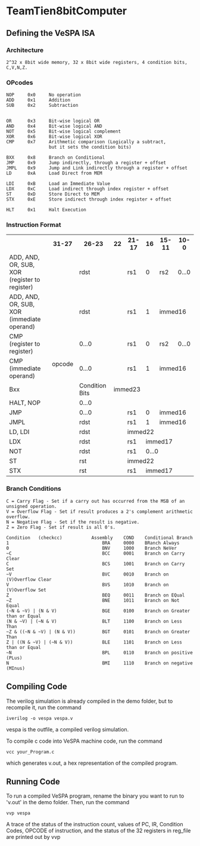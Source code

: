 # TeamTien8bitComputer

## Defining the VeSPA ISA 

### Architecture

	2^32 x 8bit wide memory, 32 x 8bit wide registers, 4 condition bits, C,V,N,Z.

### OPcodes
	
	NOP 	0x0		No operation
	ADD		0x1		Addition
	SUB 	0x2 	Subtraction

	
	OR 		0x3 	Bit-wise logical OR
	AND		0x4		Bit-wise logical AND		
	NOT		0x5 	Bit-wise logical complement		
	XOR 	0x6		Bit-wise logical XOR	
	CMP		0x7		Arithmetic comparison (Logically a subtract, 
					but it sets the condition bits)

	BXX 	0x8 	Branch on Conditional
	JMP		0x9		Jump indirectly, through a register + offset
	JMPL	0x9		Jump and Link indirectly through a register + offset
	LD 		0xA		Load Direct from MEM

	LDI		0xB 	Load an Immediate Value
	LDX 	0xC		Load indirect through index register + offset
	ST 		0xD		Store Direct to MEM
	STX 	0xE		Store indirect through index register + offset
	
	HLT		0x1		Halt Execution

### Instruction Format

<table>
  <tr>
    <th class="tg-yw4l"></th>
    <th class="tg-baqh">31-27</th>
    <th class="tg-baqh">26-23</th>
    <th class="tg-baqh">22</th>
    <th class="tg-baqh">21-17</th>
    <th class="tg-baqh">16</th>
    <th class="tg-baqh">15-11</th>
    <th class="tg-baqh">10-0<br></th>
  </tr>
  <tr>
    <td class="tg-baqh">ADD, AND, OR, SUB, XOR<br>(register to register)</td>
    <td class="tg-s6z2" rowspan="13">opcode</td>
    <td class="tg-baqh" colspan="2">rdst</td>
    <td class="tg-baqh">rs1</td>
    <td class="tg-baqh">0</td>
    <td class="tg-baqh">rs2</td>
    <td class="tg-baqh">0...0</td>
  </tr>
  <tr>
    <td class="tg-baqh">ADD, AND, OR, SUB, XOR<br>(immediate operand)</td>
    <td class="tg-baqh" colspan="2">rdst</td>
    <td class="tg-baqh">rs1</td>
    <td class="tg-baqh">1</td>
    <td class="tg-baqh" colspan="2">immed16</td>
  </tr>
  <tr>
    <td class="tg-yw4l">CMP (register to register)</td>
    <td class="tg-baqh" colspan="2">0...0</td>
    <td class="tg-baqh">rs1</td>
    <td class="tg-baqh">0</td>
    <td class="tg-baqh">rs2</td>
    <td class="tg-yw4l">0...0</td>
  </tr>
  <tr>
    <td class="tg-yw4l">CMP (immediate operand)</td>
    <td class="tg-baqh" colspan="2">0...0</td>
    <td class="tg-baqh">rs1</td>
    <td class="tg-baqh">1</td>
    <td class="tg-baqh" colspan="2">immed16</td>
  </tr>
  <tr>
    <td class="tg-yw4l">Bxx</td>
    <td class="tg-baqh">Condition Bits</td>
    <td class="tg-baqh" colspan="5">immed23</td>
  </tr>
  <tr>
    <td class="tg-yw4l">HALT, NOP</td>
    <td class="tg-baqh" colspan="6">0...0</td>
  </tr>
  <tr>
    <td class="tg-yw4l">JMP</td>
    <td class="tg-baqh" colspan="2">0...0</td>
    <td class="tg-baqh">rs1</td>
    <td class="tg-baqh">0</td>
    <td class="tg-yw4l" colspan="2">immed16<br></td>
  </tr>
  <tr>
    <td class="tg-yw4l">JMPL</td>
    <td class="tg-baqh" colspan="2">rdst</td>
    <td class="tg-baqh">rs1</td>
    <td class="tg-baqh">1</td>
    <td class="tg-yw4l" colspan="2">immed16</td>
  </tr>
  <tr>
    <td class="tg-yw4l">LD, LDI</td>
    <td class="tg-baqh" colspan="2">rdst</td>
    <td class="tg-baqh" colspan="4">immed22<br></td>
  </tr>
  <tr>
    <td class="tg-yw4l">LDX</td>
    <td class="tg-baqh" colspan="2">rdst</td>
    <td class="tg-baqh">rs1</td>
    <td class="tg-baqh" colspan="3">immed17</td>
  </tr>
  <tr>
    <td class="tg-yw4l">NOT</td>
    <td class="tg-baqh" colspan="2">rdst</td>
    <td class="tg-baqh">rs1</td>
    <td class="tg-baqh" colspan="3">0...0</td>
  </tr>
  <tr>
    <td class="tg-yw4l">ST</td>
    <td class="tg-baqh" colspan="2">rst</td>
    <td class="tg-baqh" colspan="4">immed22</td>
  </tr>
  <tr>
    <td class="tg-yw4l">STX</td>
    <td class="tg-baqh" colspan="2">rst</td>
    <td class="tg-baqh">rs1</td>
    <td class="tg-baqh" colspan="3">immed17<br></td>
  </tr>
</table>

### Branch Conditions

	C = Carry Flag - Set if a carry out has occurred from the MSB of an unsigned operation.
	V = Overflow Flag - Set if result produces a 2's complement arithmetic overflow.
	N = Negative Flag - Set if the result is negative.
	Z = Zero Flag - Set if result is all 0's.

	Condition 	(checkcc)			Assembly	COND 	Conditional Branch
	1									BRA 	0000 	BRanch Always
	0									BNV 	1000	Branch NeVer
	~C									BCC 	0001	Branch on Carry Clear
	C									BCS 	1001	Branch on Carry Set
	~V									BVC 	0010	Branch on (V)Overflow Clear
	V									BVS 	1010	Branch on (V)Overflow Set
	Z									BEQ 	0011	Branch on EQual
	~Z									BNE		1011	Branch on Not Equal
	(~N & ~V) | (N & V)					BGE 	0100	Branch on Greater than or Equal
	(N & ~V) | (~N & V)					BLT		1100	Branch on Less Than
	~Z & ((~N & ~V) | (N & V))			BGT 	0101	Branch on Greater Than
	Z | ((N & ~V) | (~N & V))			BLE 	1101	Branch on Less than or Equal
	~N									BPL 	0110	Branch on positive (PLus)
	N									BMI 	1110	Branch on negative (MInus)


## Compiling Code
The verilog simulation is already compiled in the demo folder, but to recompile it, run the command

	iverilog -o vespa vespa.v

vespa is the outfile, a compiled verilog simulation.

To compile c code into VeSPA machine code, run the command

	vcc your_Program.c 
	
which generates v.out, a hex representation of the compiled program.

## Running Code
To run a compiled VeSPA program, rename the binary you want to run to 'v.out' in the demo folder.
Then, run the command
	
	vvp vespa

A trace of the status of the instruction count, values of PC, IR, Condition Codes, OPCODE of instruction, and the status of the 32 registers in reg_file are printed out by vvp
